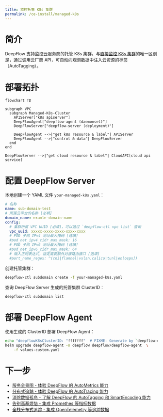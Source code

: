 ```yaml
---
title: 监控托管 K8s 集群
permalink: /ce-install/managed-k8s
---
```


# 简介

DeepFlow 支持监控云服务商的托管 K8s 集群。与[直接监控 K8s 集群](./single-k8s/)的唯一区别是，通过调用云厂商 API，可自动向观测数据中注入云资源的标签（AutoTagging）。

# 部署拓扑

```mermaid
flowchart TD

subgraph VPC
  subgraph Managed-K8s-Cluster
    APIServer["k8s apiserver"]
    DeepFlowAgent["deepflow-agent (daemonset)"]
    DeepFlowServer["deepflow-server (deployment)"]

    DeepFlowAgent -->|"get k8s resource & label"| APIServer
    DeepFlowAgent -->|"control & data"| DeepFlowServer
  end
end

DeepFlowServer -->|"get cloud resource & label"| CloudAPI[cloud api service]
```

# 配置 DeepFlow Server

本地创建一个 YAML 文件 `your-managed-k8s.yaml`：
```yaml
# 名称
name: sub-domain-test
# 所属云平台的名称 [必填]
domain_name: examle-domain-name
config:
  # 集群所属 VPC UUID [必填]，可以通过 `deepflow-ctl vpc list` 查询
  vpc_uuid: xxxxx-xxxx-xxxx-xxxx-xxxx
  # POD 子网 IPv4 地址最大掩码 [选填]
  #pod_net_ipv4_cidr_max_mask: 16
  # POD 子网 IPv6 地址最大掩码 [选填]
  #pod_net_ipv6_cidr_max_mask: 64
  # 输入正则表达式，指定需要额外对接路由接口 [选填]
  #port_name_regex: ^(cni|flannel|vxlan.calico|tunl|en[ospx])
```

创建托管集群：
```bash
deepflow-ctl subdomain create -f your-managed-k8s.yaml
```

查询 DeepFlow Server 生成的托管集群 ClusterID：
```bash
deepflow-ctl subdomain list
```

# 部署 DeepFlow Agent

使用生成的 ClusterID 部署 DeepFlow Agent：
```bash
echo "deepflowK8sClusterID: "fffffff"  # FIXME: Generate by `deepflow-ctl  subdomain list`" >> values-custom.yaml
helm upgrade deepflow-agent -n deepflow deepflow/deepflow-agent  \
    -f values-custom.yaml
```

# 下一步

- [服务全景图 - 体验 DeepFlow 的 AutoMetrics 能力](../features/universal-map/auto-metrics/)
- [分布式追踪 - 体验 DeepFlow 的 AutoTracing 能力](../features/distributed-tracing/auto-tracing/)
- [消除数据孤岛 - 了解 DeepFlow 的 AutoTagging 和 SmartEncoding 能力](../features/auto-tagging/eliminate-data-silos/)
- [告别高基烦恼 - 集成 Promethes 等指标数据](../integration/input/metrics/metrics-auto-tagging/)
- [全栈分布式追踪 - 集成 OpenTelemetry 等追踪数据](../integration/input/tracing/full-stack-distributed-tracing/)
